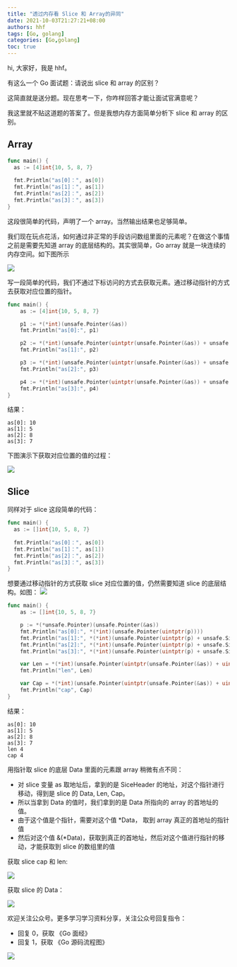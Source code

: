 ```yaml
---
title: "透过内存看 Slice 和 Array的异同"
date: 2021-10-03T21:27:21+08:00
authors: hhf
tags: [Go, golang]
categories: [Go,golang]
toc: true
---
```


hi, 大家好，我是 hhf。

有这么一个 Go 面试题：请说出 slice 和 array 的区别？

这简直就是送分题。现在思考一下，你咋样回答才能让面试官满意呢？

我这里就不贴这道题的答案了。但是我想内存方面简单分析下 slice 和 array 的区别。

## Array 

```go
func main() {
  as := [4]int{10, 5, 8, 7}
  
  fmt.Println("as[0]：", as[0])
  fmt.Println("as[1]：", as[1])
  fmt.Println("as[2]：", as[2])
  fmt.Println("as[3]：", as[3])
}
```

这段很简单的代码，声明了一个 array。当然输出结果也足够简单。 

我们现在玩点花活，如何通过非正常的手段访问数组里面的元素呢？在做这个事情之前是需要先知道 array 的底层结构的。其实很简单，Go array 就是一块连续的内存空间。如下图所示

![](https://cdn.jsdelivr.net/gh/georgehao/img/array.png)


写一段简单的代码，我们不通过下标访问的方式去获取元素。通过移动指针的方式去获取对应位置的指针。

```go
func main() {
    as := [4]int{10, 5, 8, 7}

    p1 := *(*int)(unsafe.Pointer(&as))
    fmt.Println("as[0]:", p1)

    p2 := *(*int)(unsafe.Pointer(uintptr(unsafe.Pointer(&as)) + unsafe.Sizeof(as[0])))
    fmt.Println("as[1]:", p2)

    p3 := *(*int)(unsafe.Pointer(uintptr(unsafe.Pointer(&as)) + unsafe.Sizeof(as[0])*2))
    fmt.Println("as[2]:", p3)

    p4 := *(*int)(unsafe.Pointer(uintptr(unsafe.Pointer(&as)) + unsafe.Sizeof(as[0])*3))
    fmt.Println("as[3]:", p4)
}
```

结果：

```
as[0]: 10
as[1]: 5
as[2]: 8
as[3]: 7
```

下图演示下获取对应位置的值的过程：

![](https://cdn.jsdelivr.net/gh/georgehao/img/go_array3.gif)

## Slice 

同样对于 slice 这段简单的代码：

```go
func main() {
  as := []int{10, 5, 8, 7}
  
  fmt.Println("as[0]：", as[0])
  fmt.Println("as[1]：", as[1])
  fmt.Println("as[2]：", as[2])
  fmt.Println("as[3]：", as[3])
}
```

想要通过移动指针的方式获取 slice 对应位置的值，仍然需要知道 slice 的底层结构。如图：
![](https://cdn.jsdelivr.net/gh/georgehao/img/go_slice1.png)


```go
func main() {
    as := []int{10, 5, 8, 7}

    p := *(*unsafe.Pointer)(unsafe.Pointer(&as))
    fmt.Println("as[0]:", *(*int)(unsafe.Pointer(uintptr(p))))
    fmt.Println("as[1]:", *(*int)(unsafe.Pointer(uintptr(p) + unsafe.Sizeof(&as[0]))))
    fmt.Println("as[2]:", *(*int)(unsafe.Pointer(uintptr(p) + unsafe.Sizeof(&as[0])*2)))
    fmt.Println("as[3]:", *(*int)(unsafe.Pointer(uintptr(p) + unsafe.Sizeof(&as[0])*3)))

    var Len = *(*int)(unsafe.Pointer(uintptr(unsafe.Pointer(&as)) + uintptr(8)))
    fmt.Println("len", Len) 

    var Cap = *(*int)(unsafe.Pointer(uintptr(unsafe.Pointer(&as)) + uintptr(16)))
    fmt.Println("cap", Cap) 
}
```

结果：
```
as[0]: 10
as[1]: 5
as[2]: 8
as[3]: 7
len 4
cap 4
```

用指针取 slice 的底层 Data 里面的元素跟 array 稍微有点不同：

* 对 slice 变量 as 取地址后，拿到的是 SiceHeader 的地址，对这个指针进行移动，得到是 slice 的 Data, Len, Cap。
* 所以当拿到 Data 的值时，我们拿到的是 Data 所指向的 array 的首地址的值。
* 由于这个值是个指针，需要对这个值 *Data， 取到 array 真正的首地址的指针值
* 然后对这个值 &(*Data)，获取到真正的首地址，然后对这个值进行指针的移动，才能获取到 slice 的数组里的值


获取 slice cap 和 len:

![](https://cdn.jsdelivr.net/gh/georgehao/img/go_slice_caplen.gif)

获取 slice 的 Data：

![](https://cdn.jsdelivr.net/gh/georgehao/img/go_slice_array.gif)

欢迎关注公众号。更多学习学习资料分享，关注公众号回复指令：

- 回复 0，获取 《Go 面经》
- 回复 1，获取 《Go 源码流程图》

![](https://cdn.jsdelivr.net/gh/georgehao/img/me.png)